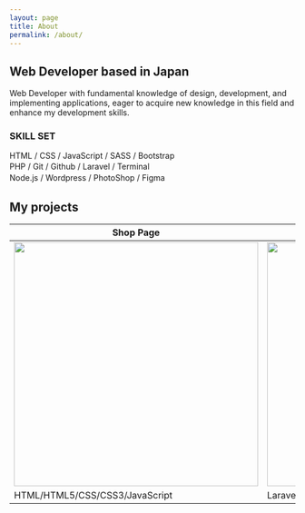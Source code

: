 ```yaml
---
layout: page
title: About
permalink: /about/
---
```


## Web Developer based in Japan

Web Developer with fundamental knowledge of design, development, and implementing applications, eager to acquire new knowledge in this field and enhance my development skills.

### SKILL SET

HTML / CSS / JavaScript / SASS / Bootstrap   
PHP / Git / Github / Laravel / Terminal　   
Node.js / Wordpress / PhotoShop / Figma　　   


## My projects

|  Shop Page  |  task app  |
| ---- | ---- |
|  <img src="../image/portfolio1.jpg" width="430px">   |  <img src="../image/portfolio2.png" width="430px">   |
|  HTML/HTML5/CSS/CSS3/JavaScript  |  Laravel/PHP  |   

<!-- 
|  Web safe colors  |
| ---- |
|  <img src="../image/color.png" width="430px">   |
|  [url](https://purin-time.github.io/web_safe_colors/)  | -->

<!--   [支援をしてあげる](https://buy.stripe.com/7sI4gj0043S15vqbII) -->
